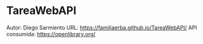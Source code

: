 # TareaWebAPI
Autor: Diego Sarmiento
URL: https://familiaerba.github.io/TareaWebAPI/
API consumida: https://openlibrary.org/ 